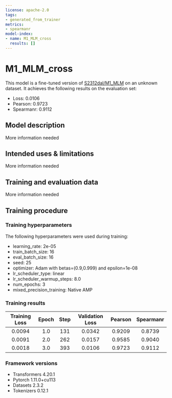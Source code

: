 ```yaml
---
license: apache-2.0
tags:
- generated_from_trainer
metrics:
- spearmanr
model-index:
- name: M1_MLM_cross
  results: []
---
```


<!-- This model card has been generated automatically according to the information the Trainer had access to. You
should probably proofread and complete it, then remove this comment. -->

# M1_MLM_cross

This model is a fine-tuned version of [S2312dal/M1_MLM](https://huggingface.co/S2312dal/M1_MLM) on an unknown dataset.
It achieves the following results on the evaluation set:
- Loss: 0.0106
- Pearson: 0.9723
- Spearmanr: 0.9112

## Model description

More information needed

## Intended uses & limitations

More information needed

## Training and evaluation data

More information needed

## Training procedure

### Training hyperparameters

The following hyperparameters were used during training:
- learning_rate: 2e-05
- train_batch_size: 16
- eval_batch_size: 16
- seed: 25
- optimizer: Adam with betas=(0.9,0.999) and epsilon=1e-08
- lr_scheduler_type: linear
- lr_scheduler_warmup_steps: 8.0
- num_epochs: 3
- mixed_precision_training: Native AMP

### Training results

| Training Loss | Epoch | Step | Validation Loss | Pearson | Spearmanr |
|:-------------:|:-----:|:----:|:---------------:|:-------:|:---------:|
| 0.0094        | 1.0   | 131  | 0.0342          | 0.9209  | 0.8739    |
| 0.0091        | 2.0   | 262  | 0.0157          | 0.9585  | 0.9040    |
| 0.0018        | 3.0   | 393  | 0.0106          | 0.9723  | 0.9112    |


### Framework versions

- Transformers 4.20.1
- Pytorch 1.11.0+cu113
- Datasets 2.3.2
- Tokenizers 0.12.1
